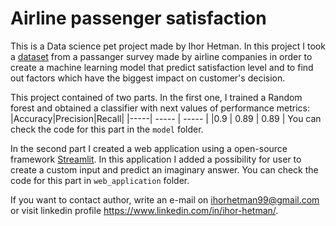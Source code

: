 # Airline passenger satisfaction

This is a Data science pet project made by Ihor Hetman. 
In this project I took a [dataset](https://www.kaggle.com/datasets/teejmahal20/airline-passenger-satisfaction) from a passanger survey made by airline companies in order to create a machine learning model that predict satisfaction level and to find out factors which have the biggest impact on customer's decision.

This project contained of two parts. In the first one, I trained a Random forest and obtained a  classifier with next values of performance metrics:
|Accuracy|Precision|Recall|
|-----| ----- | ----- |
|0.9 | 0.89 | 0.89 |
You can check the code for this part in the `model` folder.  

In the second part I created a web application using a open-source framework [Streamlit](https://streamlit.io/). In this application I added a possibility for user to create a custom input and predict an imaginary answer. 
You can check the code for this part in `web_application` folder.

If you want to contact author, write an e-mail on ihorhetman99@gmail.com or visit linkedin profile https://www.linkedin.com/in/ihor-hetman/.
